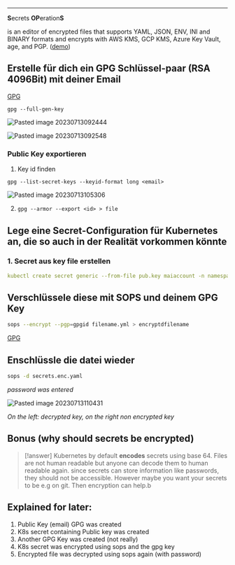 ****

**S**ecrets **OP**eration**S**

is an editor of encrypted files that supports YAML, JSON, ENV, INI and BINARY formats and encrypts with AWS KMS, GCP KMS, Azure Key Vault, age, and PGP. ([demo](https://www.youtube.com/watch?v=YTEVyLXFiq0))

## Erstelle für dich ein GPG Schlüssel-paar (RSA 4096Bit) mit deiner Email

[GPG](GPG.md)

```
gpg --full-gen-key
```


![Pasted image 20230713092444](Pasted%20image%2020230713092444.png)

![Pasted image 20230713092548](Pasted%20image%2020230713092548.png)

### Public Key exportieren

1. Key id finden 

```
gpg --list-secret-keys --keyid-format long <email>
```
   
![Pasted image 20230713105306](Pasted%20image%2020230713105306.png)

2. `gpg --armor --export <id> > file`

## Lege eine Secret-Configuration für Kubernetes an, die so auch in der Realität vorkommen könnte

### 1. Secret aus key file erstellen

```yaml
kubectl create secret generic --from-file pub.key maiaccount -n namespace-frontend-1 --dry-run=client -o yaml > maiaccount.yml
```

## Verschlüssele diese mit SOPS und deinem GPG Key


```sh
sops --encrypt --pgp=gpgid filename.yml > encryptdfilename
```

[GPG](GPG.md)

## Enschlüssle die datei wieder

```bash
sops -d secrets.enc.yaml
```
*password was entered*

![Pasted image 20230713110431](Pasted%20image%2020230713110431.png)

*On the left: decrypted key, on the right non encrypted key*

## Bonus (why should secrets be encrypted)

>[!answer]
>Kubernetes by default **encodes** secrets using base 64.
>Files are not human readable but anyone can decode them to human readable again.
>since secrets can store information like passwords, they should not be accessible.
>However maybe you want your secrets to be e.g on git. Then encryption can help.b

## Explained for later:

1. Public Key (email) GPG was created
2. K8s secret containing Public key was created
3. Another GPG Key was created (not really)
4. K8s secret was encrypted using sops and the gpg key
5. Encrypted file was decrypted using sops again (with password)